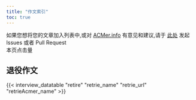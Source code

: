 ```yaml
---
title: "作文索引"
toc: true
---
```


如果您想将您的文章加入列表中,或对 [ACMer.info](https://acmer.info/) 有意见和建议,请于 [此处](https://github.com/acmerindex/acmerindex.github.io) 发起 Issues 或者 Pull Request
<br/>
<span>本页点击量<span id="busuanzi_value_page_pv"></span>
## 退役作文

{{< interview_datatable "retire" "retrie_name" "retrie_url" "retrieAcmer_name" >}}

